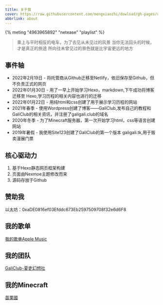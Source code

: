 ```yaml
---
title: 关于我
cover: https://raw.githubusercontent.com/mengxiaozhi/dowload/gh-pages/u25.jpg
abbrlink: about
---
```


{% meting "4963965892" "netease" "playlist" %}

>乘上与平时相反的电车，为了去见从未见过的风景
>当你无法回头的时候，才是真正的旅途
>所向往未曾见过的景色就是比宇宙更远的地方

## 事件轴
- 2022年2月19日 - 将托管商从Github迁移至Netlify，依旧保存至Github，但不负责正式的网页
- 2022年01月30日 - 用了一早上开始学习Hexo，markdown,下午成功将博客迁移至 Hexo,学习历程的相关内容也进行的迁移
- 2022年01月22日 - 用纯html和css创建了用于展示学习历程的网站
- 2021年春季 - 使用Wordpress创建了博客——GaliClub,发布自己的教程和GaliClub的相关资讯，并注册了galigali.club的域名
- 2020年冬季 - 为了Minecraft服务器，第一次开始学习html，css等语言创建网站
- 2019年暑假 - 我使用Site123创建了GaliClub的第一个版本 galigali.tk,用于贩卖漫展门票

## 核心驱动力
1. 基于Hexo静态网页框架构建
2. 页面由Nexmoe主题修改而来
3. 源码存放于Github

## 赞助我
以太坊：0xaDE0816ef03Efddc673Eb2597509708f32e6d6F8

## 我的歌单
[我的歌单Apple Music](https://music.apple.com/profile/mengxiaozhi)

## 我的团队
[GaliClub-夏吏幻想社](https://galigali.club)

## 我的Minecraft
[苗栗國](https://miaoli.galigali.club)
